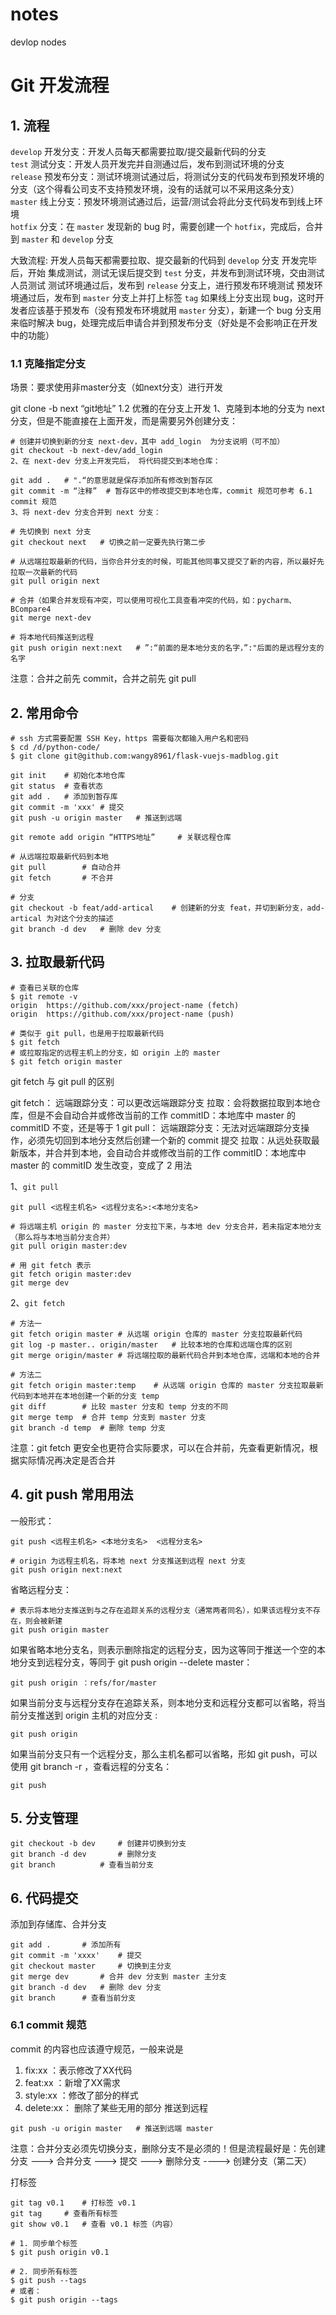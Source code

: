 # notes
devlop nodes

# Git 开发流程
## 1. 流程


`develop` 开发分支：开发人员每天都需要拉取/提交最新代码的分支  
`test` 测试分支：开发人员开发完并自测通过后，发布到测试环境的分支  
`release` 预发布分支：测试环境测试通过后，将测试分支的代码发布到预发环境的分支（这个得看公司支不支持预发环境，没有的话就可以不采用这条分支）  
`master` 线上分支：预发环境测试通过后，运营/测试会将此分支代码发布到线上环境  
`hotfix` 分支：在 `master` 发现新的 bug 时，需要创建一个 `hotfix`，完成后，合并到 `master` 和 `develop` 分支  

大致流程:
开发人员每天都需要拉取、提交最新的代码到 `develop` 分支
开发完毕后，开始 集成测试，测试无误后提交到 `test` 分支，并发布到测试环境，交由测试人员测试
测试环境通过后，发布到 `release` 分支上，进行预发布环境测试
预发环境通过后，发布到 `master` 分支上并打上标签 `tag`
如果线上分支出现 bug，这时开发者应该基于预发布（没有预发布环境就用 `master` 分支），新建一个 bug 分支用来临时解决 bug，处理完成后申请合并到预发布分支（好处是不会影响正在开发中的功能）
### 1.1 克隆指定分支
场景：要求使用非master分支（如next分支）进行开发

git clone -b next “git地址”
1.2 优雅的在分支上开发
1、克隆到本地的分支为 next 分支，但是不能直接在上面开发，而是需要另外创建分支：
```
# 创建并切换到新的分支 next-dev，其中 add_login	为分支说明（可不加）
git checkout -b next-dev/add_login	
2、在 next-dev 分支上开发完后， 将代码提交到本地仓库：

git add .	# ".“的意思就是保存添加所有修改到暂存区
git commit -m “注释” 	# 暂存区中的修改提交到本地仓库，commit 规范可参考 6.1 commit 规范
3、将 next-dev 分支合并到 next 分支：

# 先切换到 next 分支
git checkout next	# 切换之前一定要先执行第二步

# 从远端拉取最新的代码，当你合并分支的时候，可能其他同事又提交了新的内容，所以最好先拉取一次最新的代码
git pull origin next

# 合并（如果合并发现有冲突，可以使用可视化工具查看冲突的代码，如：pycharm、BCompare4
git merge next-dev

# 将本地代码推送到远程
git push origin next:next	# ”:“前面的是本地分支的名字，”:"后面的是远程分支的名字
```
注意：合并之前先 commit，合并之前先 git pull

## 2. 常用命令
```
# ssh 方式需要配置 SSH Key，https 需要每次都输入用户名和密码
$ cd /d/python-code/
$ git clone git@github.com:wangy8961/flask-vuejs-madblog.git
    
git init	# 初始化本地仓库
git status	# 查看状态
git add .	# 添加到暂存库
git commit -m 'xxx'	# 提交
git push -u origin master	# 推送到远端

git remote add origin “HTTPS地址”		# 关联远程仓库

# 从远端拉取最新代码到本地
git pull		# 自动合并
git fetch		# 不合并

# 分支
git checkout -b feat/add-artical	# 创建新的分支 feat，并切到新分支，add-artical 为对这个分支的描述
git branch -d dev	# 删除 dev 分支
```
## 3. 拉取最新代码
```
# 查看已关联的仓库
$ git remote -v
origin  https://github.com/xxx/project-name (fetch)
origin  https://github.com/xxx/project-name (push)

# 类似于 git pull，也是用于拉取最新代码
$ git fetch
# 或拉取指定的远程主机上的分支，如 origin 上的 master
$ git fetch origin master
```
git fetch 与 git pull 的区别

git fetch：
远端跟踪分支：可以更改远端跟踪分支
拉取：会将数据拉取到本地仓库，但是不会自动合并或修改当前的工作
commitID：本地库中 master 的 commitID 不变，还是等于 1
git pull：
远端跟踪分支：无法对远端跟踪分支操作，必须先切回到本地分支然后创建一个新的 commit 提交
拉取：从远处获取最新版本，并合并到本地，会自动合并或修改当前的工作
commitID：本地库中 master 的 commitID 发生改变，变成了 2
用法

1、`git pull`
```
git pull <远程主机名> <远程分支名>:<本地分支名>
    
# 将远端主机 origin 的 master 分支拉下来，与本地 dev 分支合并，若未指定本地分支（那么将与本地当前分支合并）
git pull origin master:dev
    
# 用 git fetch 表示
git fetch origin master:dev
git merge dev
```
2、`git fetch`
```
# 方法一
git fetch origin master	# 从远端 origin 仓库的 master 分支拉取最新代码
git log -p master.. origin/master	# 比较本地的仓库和远端仓库的区别
git merge origin/master	# 将远端拉取的最新代码合并到本地仓库，远端和本地的合并

# 方法二
git fetch origin master:temp	# 从远端 origin 仓库的 master 分支拉取最新代码到本地并在本地创建一个新的分支 temp
git diff		# 比较 master 分支和 temp 分支的不同
git merge temp	# 合并 temp 分支到 master 分支
git branch -d temp	# 删除 temp 分支
```
注意：git fetch 更安全也更符合实际要求，可以在合并前，先查看更新情况，根据实际情况再决定是否合并

## 4. git push 常用用法
一般形式：
```
git push <远程主机名> <本地分支名>  <远程分支名>

# origin 为远程主机名，将本地 next 分支推送到远程 next 分支
git push origin next:next	
```
省略远程分支：
```
# 表示将本地分支推送到与之存在追踪关系的远程分支（通常两者同名），如果该远程分支不存在，则会被新建
git push origin master
```
如果省略本地分支名，则表示删除指定的远程分支，因为这等同于推送一个空的本地分支到远程分支，等同于 git push origin --delete master：
```
git push origin ：refs/for/master 
```
如果当前分支与远程分支存在追踪关系，则本地分支和远程分支都可以省略，将当前分支推送到 origin 主机的对应分支 :
```
git push origin
```
如果当前分支只有一个远程分支，那么主机名都可以省略，形如 git push，可以使用 git branch -r ，查看远程的分支名：
```
git push
```
## 5. 分支管理
```
git checkout -b dev		# 创建并切换到分支
git branch -d dev		# 删除分支
git branch			# 查看当前分支
```
## 6. 代码提交
添加到存储库、合并分支
```
git add .		# 添加所有
git commit -m 'xxxx'	# 提交
git checkout master		# 切换到主分支
git merge dev		# 合并 dev 分支到 master 主分支
git branch -d dev	# 删除 dev 分支
git branch		# 查看当前分支
```
### 6.1 commit 规范
commit 的内容也应该遵守规范，一般来说是

1. fix:xx ：表示修改了XX代码
2. feat:xx ：新增了XX需求
3. style:xx ：修改了部分的样式
4. delete:xx： 删除了某些无用的部分
推送到远程
```
git push -u origin master	# 推送到远端 master 
```
注意：合并分支必须先切换分支，删除分支不是必须的！但是流程最好是：先创建分支 ---> 合并分支 ---> 提交 ---> 删除分支 ----> 创建分支（第二天）

打标签
```
git tag v0.1	# 打标签 v0.1
git tag		# 查看所有标签
git show v0.1	# 查看 v0.1 标签（内容）

# 1. 同步单个标签
$ git push origin v0.1

# 2. 同步所有标签
$ git push --tags
# 或者：
$ git push origin --tags
```